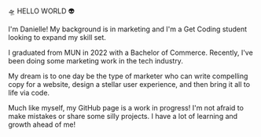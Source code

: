 🛸 HELLO WORLD 👽

I'm Danielle! My background is in marketing and I'm a Get Coding student looking to expand my skill set. 

I graduated from MUN in 2022 with a Bachelor of Commerce. Recently, I've been doing some marketing work in the tech industry. 

My dream is to one day be the type of marketer who can write compelling copy for a website, design a stellar user experience, and then bring it all to life via code.

Much like myself, my GitHub page is a work in progress! I'm not afraid to make mistakes or share some silly projects. I have a lot of learning and growth ahead of me!
